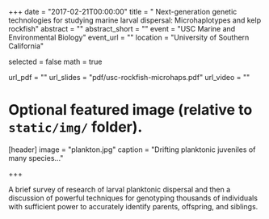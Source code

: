 +++
date = "2017-02-21T00:00:00"
title = "       Next-generation genetic technologies for studying marine larval dispersal: Microhaplotypes and kelp rockfish"
abstract = ""
abstract_short = ""
event = "USC Marine and Environmental Biology"
event_url = ""
location = "University of Southern California"

selected = false
math = true

url_pdf = ""
url_slides = "pdf/usc-rockfish-microhaps.pdf"
url_video = ""

# Optional featured image (relative to `static/img/` folder).
[header]
image = "plankton.jpg"
caption = "Drifting planktonic juveniles of many species..."

+++

A brief survey of research of larval planktonic dispersal and then a discussion of 
powerful techniques for genotyping thousands of individuals with sufficient power
to accurately identify parents, offspring, and siblings.
